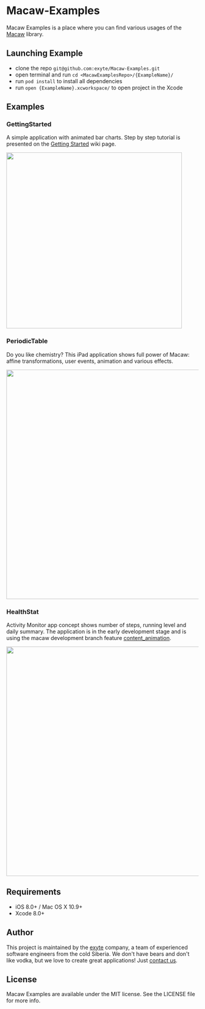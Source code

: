 # Macaw-Examples

Macaw Examples is a place where you can find various usages of the [Macaw](https://github.com/exyte/macaw) library.

## Launching Example

* clone the repo `git@github.com:exyte/Macaw-Examples.git`
* open terminal and run `cd <MacawExamplesRepo>/{ExampleName}/`
* run `pod install` to install all dependencies
* run `open {ExampleName}.xcworkspace/` to open project in the Xcode

## Examples

### GettingStarted

A simple application with animated bar charts. Step by step tutorial is presented on the [Getting Started](https://github.com/exyte/Macaw/wiki/Getting-started) wiki page.

<img src="https://www.dropbox.com/s/766wpt4tx6bf0ph/howto-animation-1.gif?dl=1" width="460">

### PeriodicTable

Do you like chemistry? This iPad application shows full power of Macaw: affine transformations, user events, animation and various effects.

<img src="https://www.dropbox.com/s/b6lspzzqa80ielk/periodic-ipad.gif?dl=1" width="600">

### HealthStat

Activity Monitor app concept shows number of steps, running level and daily summary. The application is in the early development stage and is using the macaw development branch feature [content_animation](https://github.com/exyte/macaw/tree/content_animation).

<img src="https://www.dropbox.com/s/hyr2j272zxpjt7l/examples-health.png?dl=1" width="600">

## Requirements
* iOS 8.0+ / Mac OS X 10.9+
* Xcode 8.0+

## Author

This project is maintained by the [exyte](http://www.exyte.com) company, a team of experienced software engineers from the cold Siberia. We don't have bears and don't like vodka, but we love to create great applications! Just [contact us](mailto:info@exyte.com).

## License

Macaw Examples are available under the MIT license. See the LICENSE file for more info.
